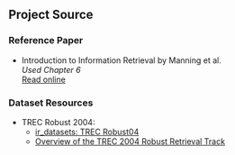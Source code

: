 ## Project Source

### Reference Paper

- Introduction to Information Retrieval by Manning et al.  
  _Used Chapter 6_  
  [Read online](https://nlp.stanford.edu/IR-book/html/htmledition/contents-1.html)

### Dataset Resources

- TREC Robust 2004:
  - [ir_datasets: TREC Robust04](https://ir-datasets.com/trec-robust04.html#trec-robust04)
  - [Overview of the TREC 2004 Robust Retrieval Track](https://trec.nist.gov/pubs/trec13/papers/ROBUST.OVERVIEW.pdf)
